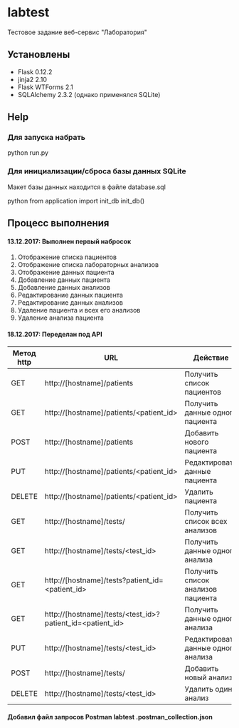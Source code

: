 # labtest
Тестовое задание веб-сервис "Лаборатория"

## Установлены
* Flask 0.12.2
* jinja2 2.10
* Flask WTForms 2.1
* SQLAlchemy 2.3.2 (однако применялся SQLite)

## Help
### Для запуска набрать 
python run.py

### Для инициализации/сброса базы данных SQLite
Макет базы данных находится в файле database.sql

python
 from application import init_db
 init_db()

## Процесс выполнения

####  13.12.2017: Выполнен первый набросок
1. Отображение списка пациентов
1. Отображение списка лабораторных анализов
1. Отображение данных пациента
1. Добавление данных пациента
1. Добавление данных анализов
1. Редактирование данных пациента
1. Редактирование данных анализов
1. Удаление пациента и всех его анализов
1. Удаление анализа пациента

####  18.12.2017: Переделан под API
Метод http | URL | Действие
-----------|------|----------
GET | http://[hostname]/patients | Получить список пациентов
GET | http://[hostname]/patients/<patient_id> | Получить данные одного пациента
POST | http://[hostname]/patients | Добавить нового пациента
PUT |  http://[hostname]/patients/<patient_id> | Редактировать данные пациента
DELETE | http://[hostname]/patients/<patient_id> | Удалить пациента
GET | http://[hostname]/tests/ | Получить список всех анализов
GET | http://[hostname]/tests/<test_id> | Получить данные одного анализа
GET | http://[hostname]/tests?patient_id=<patient_id> | Получить список анализов пациента
GET | http://[hostname]/tests/<test_id>?patient_id=<patient_id> | Получить данные одного анализа 
PUT | http://[hostname]/tests/<test_id> | Редактировать данные одного анализа
POST | http://[hostname]/tests/ | Добавить новый анализ
DELETE | http://[hostname]/tests/<test_id> | Удалить один анализ

#### Добавил файл запросов Postman labtest .postman_collection.json


